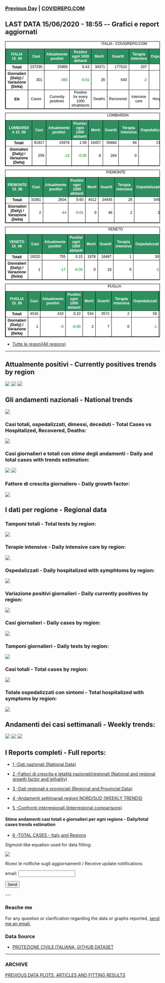 <!-- start -->
### [Previous Day](/index_13_06.md) | <a href="https://marcelchiarello.github.io/showdata/">COVIDREPO.COM</a>
## LAST DATA 15/06/2020 - 18:55 -- Grafici e report aggiornati

<table style=" color:black; font-size:12; font-family:arial; text-align:center; " cellpadding="2.5" cellspacing="0" border="1" bordercolor="black" bgcolor="#FFFFFF">
<caption>ITALIA - COVIDREPO.COM</caption>
<tr style="color:#FFFFFF;background:#2E9061">
<th>ITALIA 15_06</th>
<th>Casi</th>
<th>Attualmente positivi</th>
<th>Positivi ogni 1000 abitanti</th>
<th>Morti</th>
<th>Guariti</th>
<th>Terapia intensiva</th>
<th>Ospedalizzati</th>
<th>Ricoverati con sintomi</th>
<th>Isolamento domiciliare</th>
<th>Tamponi</th>
</tr>
<tr>
<th>Totali</th>
<td align="right"> 237290</td>
<td align="right"> 25909</td>
<td align="right"> 0.43</td>
<td align="right"> 34371</td>
<td align="right"> 177010</td>
<td align="right"> 207</td>
<td align="right"> 3696</td>
<td align="right"> 3489</td>
<td align="right"> 22213</td>
<td align="right"> 4648825</td>
</tr>
<tr>
<th>Giornalieri (Daily) / Variazione (Delta)</th>
<td align="right"> 301</td>
<td align="right" style=" color:green; "> -365</td>
<td align="right" style=" color:green; "> -0.01</td>
<td align="right"> 26</td>
<td align="right"> 640</td>
<td align="right" style=" color:green; "> -2</td>
<td align="right" style=" color:green; "> -107</td>
<td align="right" style=" color:green; "> -105</td>
<td align="right" style=" color:green; "> -258</td>
<td align="right"> 28107</td>
</tr>
<tr>
<th>EN</th>
<td>Cases</td>
<td>Currently positives</td>
<td>Positive for every 1000 inhabitants</td>
<td>Deaths</td>
<td>Recovered</td>
<td>Intensive care</td>
<td>Hospitalized</td>
<td>Hospitalized with symptoms</td>
<td>Home isolation</td>
<td>Tests</td>
</tr>
</table>

<table style=" color:black; font-size:12; font-family:arial; text-align:center; " cellpadding="2.5" cellspacing="0" border="1" bordercolor="black" bgcolor="#FFFFFF">
<caption>LOMBARDIA</caption>
<tr style="color:#FFFFFF;background:#2E9061">
<th>LOMBARDIA 15_06</th>
<th>Casi</th>
<th>Attualmente positivi</th>
<th>Positivi ogni 1000 abitanti</th>
<th>Morti</th>
<th>Guariti</th>
<th>Terapia intensiva</th>
<th>Ospedalizzati</th>
<th>Ricoverati con sintomi</th>
<th>Isolamento domiciliare</th>
<th>Tamponi</th>
</tr>
<tr>
<th>Totali</th>
<td align="right"> 91917</td>
<td align="right"> 15976</td>
<td align="right"> 1.59</td>
<td align="right"> 16457</td>
<td align="right"> 59484</td>
<td align="right"> 94</td>
<td align="right"> 2112</td>
<td align="right"> 2018</td>
<td align="right"> 13864</td>
<td align="right"> 899278</td>
</tr>
<tr>
<th>Giornalieri (Daily) / Variazione (Delta)</th>
<td align="right"> 259</td>
<td align="right" style=" color:green; "> -13</td>
<td align="right" style=" color:green; "> -0.00</td>
<td align="right"> 8</td>
<td align="right"> 264</td>
<td align="right"> 0</td>
<td align="right" style=" color:green; "> -98</td>
<td align="right" style=" color:green; "> -98</td>
<td align="right"> 85</td>
<td align="right"> 6637</td>
</tr>
</table>

<table style=" color:black; font-size:12; font-family:arial; text-align:center; " cellpadding="2.5" cellspacing="0" border="1" bordercolor="black" bgcolor="#FFFFFF">
<caption>PIEMONTE</caption>
<tr style="color:#FFFFFF;background:#2E9061">
<th>PIEMONTE 15_06</th>
<th>Casi</th>
<th>Attualmente positivi</th>
<th>Positivi ogni 1000 abitanti</th>
<th>Morti</th>
<th>Guariti</th>
<th>Terapia intensiva</th>
<th>Ospedalizzati</th>
<th>Ricoverati con sintomi</th>
<th>Isolamento domiciliare</th>
<th>Tamponi</th>
</tr>
<tr>
<th>Totali</th>
<td align="right"> 31061</td>
<td align="right"> 2604</td>
<td align="right"> 0.60</td>
<td align="right"> 4012</td>
<td align="right"> 24445</td>
<td align="right"> 28</td>
<td align="right"> 545</td>
<td align="right"> 517</td>
<td align="right"> 2059</td>
<td align="right"> 369294</td>
</tr>
<tr>
<th>Giornalieri (Daily) / Variazione (Delta)</th>
<td align="right"> 2</td>
<td align="right" style=" color:green; "> -44</td>
<td align="right" style=" color:green; "> -0.01</td>
<td align="right"> 0</td>
<td align="right"> 46</td>
<td align="right"> 2</td>
<td align="right"> 2</td>
<td align="right"> 0</td>
<td align="right" style=" color:green; "> -46</td>
<td align="right"> 1229</td>
</tr>
</table>

<table style=" color:black; font-size:12; font-family:arial; text-align:center; " cellpadding="2.5" cellspacing="0" border="1" bordercolor="black" bgcolor="#FFFFFF">
<caption>VENETO</caption>
<tr style="color:#FFFFFF;background:#2E9061">
<th>VENETO 15_06</th>
<th>Casi</th>
<th>Attualmente positivi</th>
<th>Positivi ogni 1000 abitanti</th>
<th>Morti</th>
<th>Guariti</th>
<th>Terapia intensiva</th>
<th>Ospedalizzati</th>
<th>Ricoverati con sintomi</th>
<th>Isolamento domiciliare</th>
<th>Tamponi</th>
</tr>
<tr>
<th>Totali</th>
<td align="right"> 19220</td>
<td align="right"> 755</td>
<td align="right"> 0.15</td>
<td align="right"> 1978</td>
<td align="right"> 16487</td>
<td align="right"> 1</td>
<td align="right"> 39</td>
<td align="right"> 38</td>
<td align="right"> 716</td>
<td align="right"> 817064</td>
</tr>
<tr>
<th>Giornalieri (Daily) / Variazione (Delta)</th>
<td align="right"> 1</td>
<td align="right" style=" color:green; "> -17</td>
<td align="right" style=" color:green; "> -0.00</td>
<td align="right"> 0</td>
<td align="right"> 18</td>
<td align="right"> 0</td>
<td align="right" style=" color:green; "> -2</td>
<td align="right" style=" color:green; "> -2</td>
<td align="right" style=" color:green; "> -15</td>
<td align="right"> 4524</td>
</tr>
</table>

<table style=" color:black; font-size:12; font-family:arial; text-align:center; " cellpadding="2.5" cellspacing="0" border="1" bordercolor="black" bgcolor="#FFFFFF">
<caption>PUGLIA</caption>
<tr style="color:#FFFFFF;background:#2E9061">
<th>PUGLIA 15_06</th>
<th>Casi</th>
<th>Attualmente positivi</th>
<th>Positivi ogni 1000 abitanti</th>
<th>Morti</th>
<th>Guariti</th>
<th>Terapia intensiva</th>
<th>Ospedalizzati</th>
<th>Ricoverati con sintomi</th>
<th>Isolamento domiciliare</th>
<th>Tamponi</th>
</tr>
<tr>
<th>Totali</th>
<td align="right"> 4516</td>
<td align="right"> 410</td>
<td align="right"> 0.10</td>
<td align="right"> 534</td>
<td align="right"> 3572</td>
<td align="right"> 2</td>
<td align="right"> 58</td>
<td align="right"> 56</td>
<td align="right"> 352</td>
<td align="right"> 148627</td>
</tr>
<tr>
<th>Giornalieri (Daily) / Variazione (Delta)</th>
<td align="right"> 1</td>
<td align="right" style=" color:green; "> -8</td>
<td align="right" style=" color:green; "> -0.00</td>
<td align="right"> 2</td>
<td align="right"> 7</td>
<td align="right"> 0</td>
<td align="right" style=" color:green; "> -1</td>
<td align="right" style=" color:green; "> -1</td>
<td align="right" style=" color:green; "> -7</td>
<td align="right"> 1378</td>
</tr>
</table>

- [Tutte le regoni(All regions)](/Tables/regionsTable_15_06.md)

---

## Attualmente positivi - Currently positives trends by region
<img src="https://covidrepo.com/RUN_15_06/RUN4/RUN_INTEREGION_16.png">
<img src="https://covidrepo.com/RUN_15_06/RUN4/RUN_INTEREGION_17.png">
<img src="https://covidrepo.com/RUN_15_06/RUN4/RUN_INTEREGION_18.png">

## Gli andamenti nazionali - National trends
<img src="https://marcelchiarello.github.io/showdata/RUN_15_06/RUN0/RUN_DATA_ITALIA_01.png">

### Casi totali, ospedalizzati, dimessi, deceduti - Total Cases vs Hospitalized, Recovered, Deaths:
<img src="https://marcelchiarello.github.io/showdata/RUN_15_06/RUN0/RUN_DATA_ITALIA_02.png">

### Casi giornalieri e totali con stime degli andamenti - Daily and total cases with trends estimation:
<img src="https://marcelchiarello.github.io/showdata/RUN_15_06/RUN1/RUN_DATA_FIT_TOTAL_CASES_ITALY_REGIONS_01.png">
<img src="https://marcelchiarello.github.io/showdata/RUN_15_06/RUN1/RUN_DATA_FIT_TOTAL_CASES_ITALY_REGIONS_02.png">

### Fattore di crescita giornaliero - Daily growth factor:
<img src="https://marcelchiarello.github.io/showdata/RUN_15_06/RUN6/RUN_FACTORS_01.png">

## I dati per regione - Regional data

### Tamponi totali - Total tests by region:
<img src="https://marcelchiarello.github.io/showdata/RUN_15_06/RUN4/RUN_INTEREGION_02.png">

### Terapie intensive - Daily intensive care by region:
<img src="https://marcelchiarello.github.io/showdata/RUN_15_06/RUN4/RUN_INTEREGION_13.png">

### Ospedalizzati - Daily hospitalized with symphtoms by region:
<img src="https://marcelchiarello.github.io/showdata/RUN_15_06/RUN4/RUN_INTEREGION_14.png">

### Variazione positivi giornalieri - Daily currently positives by region:
<img src="https://marcelchiarello.github.io/showdata/RUN_15_06/RUN4/RUN_INTEREGION_15.png">

### Casi giornalieri - Daily cases by region:
<img src="https://marcelchiarello.github.io/showdata/RUN_15_06/RUN4/RUN_INTEREGION_11.png">

### Tamponi giornalieri - Daily tests by region:
<img src="https://marcelchiarello.github.io/showdata/RUN_15_06/RUN4/RUN_INTEREGION_12.png">

### Casi totali - Total cases by region:
<img src="https://marcelchiarello.github.io/showdata/RUN_15_06/RUN4/RUN_INTEREGION_01.png">

### Totale ospedalizzati con sintomi - Total hospitalized with symptoms by region:
<img src="https://marcelchiarello.github.io/showdata/RUN_15_06/RUN4/RUN_INTEREGION_05.png">

## Andamenti dei casi settimanali - Weekly trends:
<img src="https://marcelchiarello.github.io/showdata/RUN_15_06/RUN5/RUN_NEWTRENDS_01.png">
<img src="https://marcelchiarello.github.io/showdata/RUN_15_06/RUN5/RUN_NEWTRENDS_02.png">
<img src="https://marcelchiarello.github.io/showdata/RUN_15_06/RUN5/RUN_NEWTRENDS_03.png">

## I Reports completi - Full reports:

- [1 -Dati nazionali (National Data)](/RUN_15_06/RUN0/RUN.html)

- [2 -Fattori di crescita e letalità nazionali/regionali (National and regional growth factor and lethality)](/RUN_15_06/RUN6/RUN.html)

- [3 -Dati regionali e provinciali (Regional and Provincial Data)](/RUN_15_06/RUN2/RUN.html)

- [4 -Andamenti settimanali regioni NORD/SUD (WEEKLY TRENDS)](/RUN_15_06/RUN5/RUN.html)

- [5 -Confronti interregionali (Interregional comparisons)](/RUN_15_06/RUN4/RUN.html)

#### Stime andamenti casi totali e giornalieri per ogni regione - Daily/total cases trends estimation

- [6 -TOTAL CASES - Italy and Regions](/RUN_15_06/RUN1/RUN.html)

Sigmoid-like equation used for data fitting:

<img src="https://latex.codecogs.com/svg.latex?Sig = \frac{a}{e^{b(x+c)} + a_1e^{b_1(x+c_1)} - d}" border="0"/>

Ricevi le notfiche sugli aggiornamenti / Receive update notifications
<form
action="https://formspree.io/mgenvwep"
method="POST"
>
<label>
email:
<input type="text" name="_replyto">
</label>

<!-- your other form fields go here -->

<button type="submit">Send</button>
</form>
---

### Reache me

For any question or clarification regarding the data or graphs reported, <a href="mailto:marcello.chiarello@outlook.com">send me an email.</a>


### Data Source

- [PROTEZIONE CIVILE ITALIANA, GITHUB DATASET](https://github.com/pcm-dpc/COVID-19)

---

### ARCHIVE
[PREVIOUS DATA,PLOTS, ARTICLES AND FITTING RESULTS](/archive.md)
